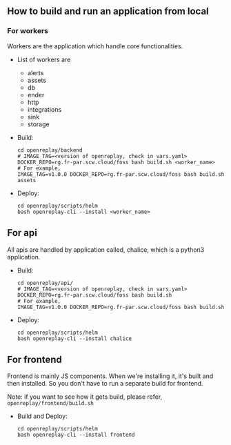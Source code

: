 ## How to build and run an application from local

### For workers

Workers are the application which handle core functionalities.

- List of workers are
  - alerts
  - assets
  - db
  - ender
  - http
  - integrations
  - sink
  - storage

- Build: 
  ```
  cd openreplay/backend
  # IMAGE_TAG=<version of openreplay, check in vars.yaml> DOCKER_REPO=rg.fr-par.scw.cloud/foss bash build.sh <worker_name>
  # For example,
  IMAGE_TAG=v1.0.0 DOCKER_REPO=rg.fr-par.scw.cloud/foss bash build.sh assets
  ```
- Deploy:
  ```
  cd openreplay/scripts/helm
  bash openreplay-cli --install <worker_name>
  ```
## For api 
  
All apis are handled by application called, chalice, which is a python3 application.

- Build:
  ```
  cd openreplay/api/
  # IMAGE_TAG=<version of openreplay, check in vars.yaml> DOCKER_REPO=rg.fr-par.scw.cloud/foss bash build.sh
  # For example,
  IMAGE_TAG=v1.0.0 DOCKER_REPO=rg.fr-par.scw.cloud/foss bash build.sh
  ```
- Deploy:
  ```
  cd openreplay/scripts/helm
  bash openreplay-cli --install chalice
  ```
  
## For frontend

Frontend is mainly JS components. When we're installing it, it's built and then installed. So you don't have to run a separate build for frontend.

Note: if you want to see how it gets build, please refer, `openreplay/frontend/build.sh`

- Build and Deploy:
  ```
  cd openreplay/scripts/helm
  bash openreplay-cli --install frontend
  ```
